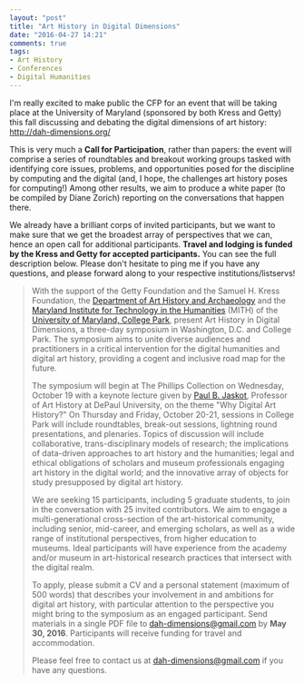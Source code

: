 ```yaml
---
layout: "post"
title: "Art History in Digital Dimensions"
date: "2016-04-27 14:21"
comments: true
tags:
- Art History
- Conferences
- Digital Humanities
---
```


I'm really excited to make public the CFP for an event that will be taking place at the University of Maryland (sponsored by both Kress and Getty) this fall discussing and debating the digital dimensions of art history: <http://dah-dimensions.org/>

This is very much a **Call for Participation**, rather than papers:
the event will comprise a series of roundtables and breakout working groups tasked with identifying core issues, problems, and opportunities posed for the discipline by computing and the digital (and, I hope, the challenges art history poses for computing!)
Among other results, we aim to produce a white paper (to be compiled by Diane Zorich) reporting on the conversations that happen there.

We already have a brilliant corps of invited participants, but we want to make sure that we get the broadest array of perspectives that we can, hence an open call for additional participants.
**Travel and lodging is funded by the Kress and Getty for accepted participants.**
You can see the full description below.
Please don't hesitate to ping me if you have any questions, and please forward along to your respective institutions/listservs!

>With the support of the Getty Foundation and the Samuel H. Kress Foundation, the [Department of Art History and Archaeology](http://arthistory.umd.edu/) and the [Maryland Institute for Technology in the Humanities](http://mith.umd.edu/) (MITH) of the [University of Maryland, College Park](http://www.umd.edu/), present Art History in Digital Dimensions, a three-day symposium in Washington, D.C. and College Park. The symposium aims to unite diverse audiences and practitioners in a critical intervention for the digital humanities and digital art history, providing a cogent and inclusive road map for the future.
>
>The symposium will begin at The Phillips Collection on Wednesday, October 19 with a keynote lecture given by [Paul B. Jaskot](http://dah-dimensions.org/participants/), Professor of Art History at DePaul University, on the theme "Why Digital Art History?" On Thursday and Friday, October 20-21, sessions in College Park will include roundtables, break-out sessions, lightning round presentations, and plenaries. Topics of discussion will include collaborative, trans-disciplinary models of research; the implications of data-driven approaches to art history and the humanities; legal and ethical obligations of scholars and museum professionals engaging art history in the digital world; and the innovative array of objects for study presupposed by digital art history.
>
>We are seeking 15 participants, including 5 graduate students, to join in the conversation with 25 invited contributors. We aim to engage a multi-generational cross-section of the art-historical community, including senior, mid-career, and emerging scholars, as well as a wide range of institutional perspectives, from higher education to museums. Ideal participants will have experience from the academy and/or museum in art-historical research practices that intersect with the digital realm.
>
>To apply, please submit a CV and a personal statement (maximum of 500 words) that describes your involvement in and ambitions for digital art history, with particular attention to the perspective you might bring to the symposium as an engaged participant. Send materials in a single PDF file to [dah-dimensions@gmail.com](mailto:dah-dimensions@gmail.com) by **May 30, 2016**. Participants will receive funding for travel and accommodation.
>
>Please feel free to contact us at [dah-dimensions@gmail.com](mailto:dah-dimensions@gmail.com) if you have any questions.
